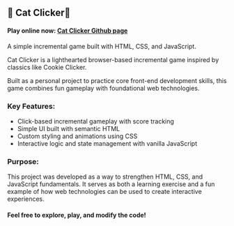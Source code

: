 ## 🐾 Cat Clicker🐾

#### Play online now: [Cat Clicker Github page](https://xfavia2468.github.io/whisker-rays/)

A simple incremental game built with HTML, CSS, and JavaScript.

Cat Clicker is a lighthearted browser-based incremental game inspired by classics like Cookie Clicker. 

Built as a personal project to practice core front-end development skills, this game combines fun gameplay with foundational web technologies.

### Key Features:
- Click-based incremental gameplay with score tracking
- Simple UI built with semantic HTML
- Custom styling and animations using CSS
- Interactive logic and state management with vanilla JavaScript

### Purpose:

This project was developed as a way to strengthen HTML, CSS, and JavaScript fundamentals. 
It serves as both a learning exercise and a fun example of how web technologies can be used to create interactive experiences.

#### Feel free to explore, play, and modify the code!
